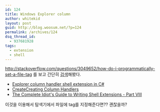 ```yaml
---
id: 124
title: Windows Explorer column
author: whitekid
layout: post
guid: http://blog.woosum.net/?p=124
permalink: /archives/124
dsq_thread_id:
  - 937681928
tags:
  - extension
  - shell
---
```

http://stackoverflow.com/questions/3049652/how-do-i-programmatically-set-a-file-tag 를 보고 간단히 [검색][1]해봤다.

  * [Explorer column handler shell extension in C#][2]
  * [CreateCreating Column Handlers][3]
  * [The Complete Idiot's Guide to Writing Shell Extensions - Part VIII][4]

이것을 이용해서 탐색기에서 파일에 tag를 지정해준다면?? 괜찮을까?

 [1]: http://www.google.co.kr/search?q=explorer+column+handler
 [2]: http://www.codeproject.com/KB/shell/columnhandler.aspx
 [3]: http://msdn.microsoft.com/en-us/library/bb776831%28VS.85%29.aspx "CreateCreating Column Handlers"
 [4]: http://www.codeproject.com/KB/shell/shellextguide8.aspx